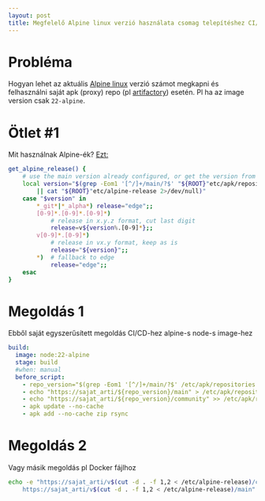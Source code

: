 ```yaml
---
layout: post
title: Megfelelő Alpine linux verzió használata csomag telepítéshez CI/CD vagy Docker esetén
---
```


# Probléma
Hogyan lehet az aktuális [Alpine linux](https://alpinelinux.org/) verzió számot megkapni és felhasználni saját apk (proxy) repo (pl [artifactory](https://jfrog.com/artifactory/)) esetén. Pl ha az image version csak `22-alpine`. 

# Ötlet #1
Mit használnak Alpine-ék?
[Ezt:](https://gitlab.alpinelinux.org/alpine/alpine-conf/-/blob/master/setup-apkrepos.in?ref_type=heads#L127)
```bash
get_alpine_release() {
	# use the main version already configured, or get the version from /etc/alpine-release
	local version="$(grep -Eom1 '[^/]+/main/?$' "${ROOT}"etc/apk/repositories 2>/dev/null | grep -Eo '^[^/]+' \
		|| cat "${ROOT}"etc/alpine-release 2>/dev/null)"
	case "$version" in
		*_git*|*_alpha*) release="edge";;
		[0-9]*.[0-9]*.[0-9]*)
			# release in x.y.z format, cut last digit
			release=v${version%.[0-9]*};;
		v[0-9]*.[0-9]*)
            # release in vx.y format, keep as is
			release="${version}";;
		*)	# fallback to edge
			release="edge";;
	esac
}
```

# Megoldás 1
Ebből saját egyszerűsített megoldás CI/CD-hez alpine-s node-s image-hez

```yaml
build:
  image: node:22-alpine
  stage: build
  #when: manual
  before_script:
    - repo_version="$(grep -Eom1 '[^/]+/main/?$' /etc/apk/repositories 2>/dev/null | grep -Eo '^[^/]+')"
    - echo "https://sajat_arti/${repo_version}/main" > /etc/apk/repositories
    - echo "https://sajat_arti/${repo_version}/community" >> /etc/apk/repositories
    - apk update --no-cache
    - apk add --no-cache zip rsync

```
# Megoldás 2
Vagy másik megoldás pl Docker fájlhoz
```bash
echo -e "https://sajat_arti/v$(cut -d . -f 1,2 < /etc/alpine-release)/community\n
	https://sajat_arti/v$(cut -d . -f 1,2 < /etc/alpine-release)/main" > /etc/apk/repositories
```
